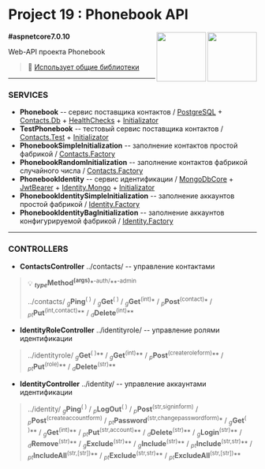 # Project 19 : Phonebook API

<img align="right" width="100" height="100" src="https://github.com/rozhkovsvyat/Project19.API/assets/71471748/004210d4-8df8-4e8f-974c-c5dbcb5a0a18">
<img align="right" width="100" height="100" src="https://github.com/rozhkovsvyat/Project19.API/assets/71471748/c0bf86ac-fd04-4fea-a930-586faf0de319">

**#aspnetcore7.0.10**

Web-API проекта Phonebook

> :link: [Использует общие библиотеки](https://github.com/rozhkovsvyat/Project19.Libs)

---

### SERVICES

* **Phonebook** -- сервис поставщика контактов / [PostgreSQL](https://www.nuget.org/packages/Npgsql.EntityFrameworkCore.PostgreSQL) + [Contacts.Db](https://www.nuget.org/packages/RozhkovSvyat.Project19.Models.Contacts.Db/) + [HealthChecks](https://www.nuget.org/packages/Microsoft.Extensions.Diagnostics.HealthChecks.EntityFrameworkCore) + [Initializator](https://www.nuget.org/packages/RozhkovSvyat.Project19.Services.Initializator/)
* **TestPhonebook** -- тестовый сервис поставщика контактов / [Contacts.Test](https://www.nuget.org/packages/RozhkovSvyat.Project19.Models.Contacts.Test/) + [Initializator](https://www.nuget.org/packages/RozhkovSvyat.Project19.Services.Initializator/)
* **PhonebookSimpleInitialization** -- заполнение контактов простой фабрикой / [Contacts.Factory](https://www.nuget.org/packages/RozhkovSvyat.Project19.Models.Contacts.Factory/)
* **PhonebookRandomInitialization** -- заполнение контактов фабрикой случайного числа / [Contacts.Factory](https://www.nuget.org/packages/RozhkovSvyat.Project19.Models.Contacts.Factory/)
* **PhonebookIdentity** -- сервис идентификации / [MongoDbCore](https://www.nuget.org/packages/AspNetCore.Identity.MongoDbCore/) + [JwtBearer](https://www.nuget.org/packages/Microsoft.AspNetCore.Authentication.JwtBearer/) + [Identity.Mongo](https://www.nuget.org/packages/RozhkovSvyat.Project19.Models.Identity.Mongo/) + [Initializator](https://www.nuget.org/packages/RozhkovSvyat.Project19.Services.Initializator/)
* **PhonebookIdentitySimpleInitialization** -- заполнение аккаунтов простой фабрикой / [Identity.Factory](https://www.nuget.org/packages/RozhkovSvyat.Project19.Models.Identity.Factory/)
* **PhonebookIdentityBagInitialization** -- заполнение аккаунтов конфигурируемой фабрикой / [Identity.Factory](https://www.nuget.org/packages/RozhkovSvyat.Project19.Models.Identity.Factory/)

---

### CONTROLLERS

* **ContactsController** ../contacts/ -- управление контактами

  
> :bulb: **<sub>_type_</sub>Method<sup>(args)**</sup>*<sup>-auth/</sup>**<sup>-аdmin</sup>
>
> ../contacts/ <sub>_g_</sub>**Ping**</sub><sup>( )</sup> / <sub>_g_</sub>**Get**<sup>( )</sup> / <sub>_g_</sub>**Get**<sup>(int)</sup>* / <sub>_p_</sub>**Post**<sup>(contact)</sup>* / <sub>_pt_</sub>**Put**<sup>(int,contact)</sup>** / <sub>_d_</sub>**Delete**<sup>(int)</sup>**

* **IdentityRoleController** ../identityrole/ -- управление ролями идентификации

> ../identityrole/ <sub>_g_</sub>**Get**<sup>( )</sup>** / <sub>_g_</sub>**Get**<sup>(int)</sup>** / <sub>_p_</sub>**Post**<sup>(createroleform)</sup>** / <sub>_pt_</sub>**Put**<sup>(role)</sup>** / <sub>_d_</sub>**Delete**<sup>(str)</sup>**

* **IdentityController** ../identity/ -- управление аккаунтами идентификации

> ../identity/ <sub>_g_</sub>**Ping**<sup>( )</sup> / <sub>_p_</sub>**LogOut**<sup>( )</sup> / <sub>_p_</sub>**Post**<sup>(str,signinform)</sup> / <sub>_p_</sub>**Post**<sup>(createaccountform)</sup> / <sub>_pt_</sub>**Password**<sup>(str,changepasswordform)</sup>* / <sub>_g_</sub>**Get**<sup>( )</sup>** / <sub>_g_</sub>**Get**<sup>(int)</sup>** / <sub>_pt_</sub>**Put**<sup>(str,account)</sup>** / <sub>_d_</sub>**Delete**<sup>(str)</sup>** / <sub>_g_</sub>**Login**<sup>(str)</sup>** / <sub>_d_</sub>**Remove**<sup>(str)</sup>** / <sub>_g_</sub>**Exclude**<sup>(str)</sup>** / <sub>_g_</sub>**Include**<sup>(str)</sup>** / <sub>_pt_</sub>**Include**<sup>(str,str)</sup>** / <sub>_pt_</sub>**IncludeAll**<sup>(str,[str])</sup>** / <sub>_pt_</sub>**Exclude**<sup>(str,str)</sup>** / <sub>_pt_</sub>**ExcludeAll**<sup>(str,[str])</sup>**
